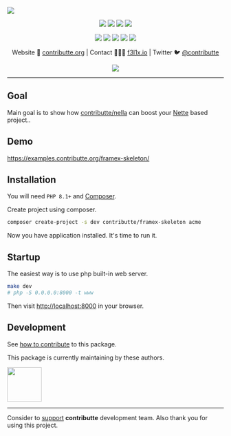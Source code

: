 ![](https://heatbadger.now.sh/github/readme/contributte/framex-skeleton/)

<p align=center>
  <a href="https://github.com/contributte/framex-skeleton/actions"><img src="https://badgen.net/github/checks/contributte/framex-skeleton/master"></a>
  <a href="https://coveralls.io/r/contributte/framex-skeleton"><img src="https://badgen.net/coveralls/c/github/contributte/framex-skeleton"></a>
  <a href="https://packagist.org/packages/contributte/framex-skeleton"><img src="https://badgen.net/packagist/dm/contributte/framex-skeleton"></a>
  <a href="https://packagist.org/packages/contributte/framex-skeleton"><img src="https://badgen.net/packagist/v/contributte/framex-skeleton"></a>
</p>
<p align=center>
  <a href="https://packagist.org/packages/contributte/framex-skeleton"><img src="https://badgen.net/packagist/php/contributte/framex-skeleton"></a>
  <a href="https://github.com/contributte/framex-skeleton"><img src="https://badgen.net/github/license/contributte/framex-skeleton"></a>
  <a href="https://bit.ly/ctteg"><img src="https://badgen.net/badge/support/gitter/cyan"></a>
  <a href="https://bit.ly/cttfo"><img src="https://badgen.net/badge/support/forum/yellow"></a>
  <a href="https://contributte.org/partners.html"><img src="https://badgen.net/badge/sponsor/donations/F96854"></a>
</p>

<p align=center>
Website 🚀 <a href="https://contributte.org">contributte.org</a> | Contact 👨🏻‍💻 <a href="https://f3l1x.io">f3l1x.io</a> | Twitter 🐦 <a href="https://twitter.com/contributte">@contributte</a>
</p>

<p align=center>
	<img src="https://api.microlink.io?url=https%3A%2F%2Fexamples.contributte.org%2Fframex-skeleton%2F&overlay.browser=light&screenshot=true&meta=false&embed=screenshot.url"></img>
</p>

-----

## Goal

Main goal is to show how [contributte/nella](https://github.com/contributte/sentry) can boost your [Nette](https://nette.org) based project..

## Demo

https://examples.contributte.org/framex-skeleton/

## Installation

You will need `PHP 8.1+` and [Composer](https://getcomposer.org/).

Create project using composer.

```bash
composer create-project -s dev contributte/framex-skeleton acme
```

Now you have application installed. It's time to run it.

## Startup

The easiest way is to use php built-in web server.

```bash
make dev
# php -S 0.0.0.0:8000 -t www
```

Then visit [http://localhost:8000](http://localhost:8000) in your browser.

## Development

See [how to contribute](https://contributte.org/contributing.html) to this package.

This package is currently maintaining by these authors.

<a href="https://github.com/f3l1x">
    <img width="80" height="80" src="https://avatars2.githubusercontent.com/u/538058?v=3&s=80">
</a>

-----

Consider to [support](https://contributte.org/partners.html) **contributte** development team. Also thank you for using this project.
